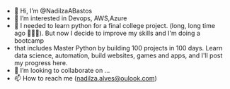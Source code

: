 - 👋 Hi, I’m @NadilzaABastos
- 👀 I’m interested in Devops, AWS,Azure
- 🌱 I needed to learn python for a final college project. (long, long time ago 🤣🤣🤣). But now I decide to improve my skills and I'm doing a bootcamp 
- that includes Master Python by building 100 projects in 100 days. Learn data science, automation, build websites, games and apps, and I'll post my progress here.
- 💞️ I’m looking to collaborate on ...
- 📫 How to reach me (nadilza.alves@oulook.com)

<!---
NadilzaABastos/NadilzaABastos is a ✨ special ✨ repository because its `README.md` (this file) appears on your GitHub profile.
You can click the Preview link to take a look at your changes.
--->
